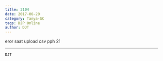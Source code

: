 ```yaml
---
title: 3104
date: 2017-06-20
category: Tanya-SC
tags: DJP Online
author: DJT
---
```


eror saat upload csv pph 21

---



`DJT`
